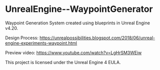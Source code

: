 # UnrealEngine--WaypointGenerator
Waypoint Generation System created using blueprints in Unreal Engine v4.20.

Design Process: https://unrealpossibilities.blogspot.com/2018/06/unreal-engine-experiments-waypoint.html

Preview video: https://www.youtube.com/watch?v=LgHrSM3WEiw

This project is licensed under the Unreal Engine 4 EULA.
